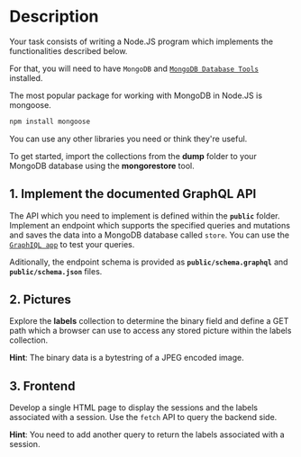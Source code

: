 # Description 

Your task consists of writing a Node.JS program which implements the functionalities
described below.

For that, you will need to have `MongoDB` and 
[`MongoDB Database Tools`](https://www.mongodb.com/try/download/database-tools) installed.

The most popular package for working with MongoDB in Node.JS is mongoose. 
```bash
npm install mongoose 
``` 
You can use any other libraries you need or think they're useful.

To get started, import the collections from the **dump** folder to your MongoDB database 
using the **mongorestore** tool.

## 1. Implement the documented GraphQL API 

The API which you need to implement is defined within the **``public``** folder. Implement an 
endpoint which supports the specified queries and mutations and saves the data into a MongoDB 
database called ``store``. You can use the [`GraphIQL app`](https://www.electronjs.org/apps/graphiql) 
to test your queries. 

Aditionally, the endpoint schema is provided as **``public/schema.graphql``** and 
**``public/schema.json``** files. 

## 2. Pictures

Explore the **labels** collection to determine the binary field and define a GET path which a browser can
use to access any stored picture within the labels collection.

**Hint**: The binary data is a bytestring of a JPEG encoded image.

## 3. Frontend

Develop a single HTML page to display the sessions and the labels associated with a session. 
Use the ```fetch``` API to query the backend side. 

**Hint**: You need to add another query to return the labels associated with a session.   
